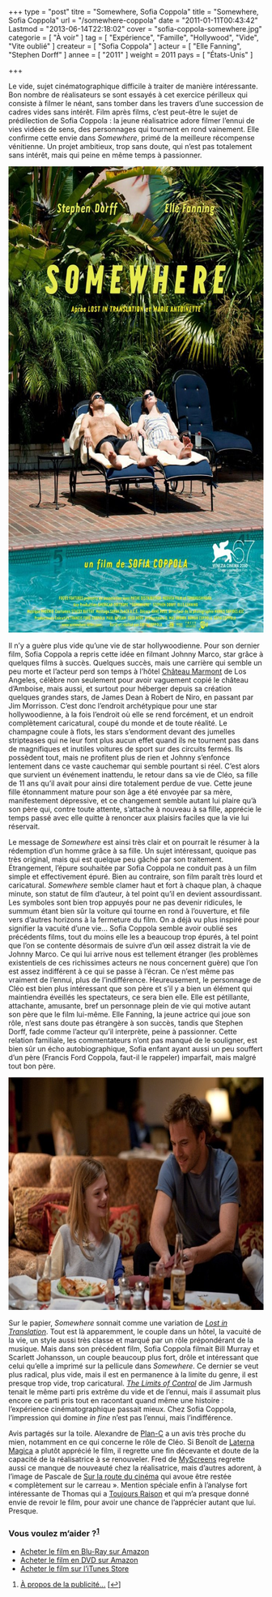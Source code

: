 +++
type = "post"
titre = "Somewhere, Sofia Coppola"
title = "Somewhere, Sofia Coppola"
url = "/somewhere-coppola"
date = "2011-01-11T00:43:42"
Lastmod = "2013-06-14T22:18:02"
cover = "sofia-coppola-somewhere.jpg"
categorie = [ "À voir" ]
tag = [ "Expérience", "Famille", "Hollywood", "Vide", "Vite oublié" ]
createur = [ "Sofia Coppola" ]
acteur = [ "Elle Fanning", "Stephen Dorff" ]
annee = [ "2011" ]
weight = 2011
pays = [ "États-Unis" ]

+++

<p>Le vide, sujet cinématographique difficile à traiter de manière intéressante. Bon nombre de réalisateurs se sont essayés à cet exercice périlleux qui consiste à filmer le néant, sans tomber dans les travers d&rsquo;une succession de cadres vides sans intérêt. Film après films, c&rsquo;est peut-être le sujet de prédilection de Sofia Coppola : la jeune réalisatrice adore filmer l&rsquo;ennui de vies vidées de sens, des personnages qui tournent en rond vainement. Elle confirme cette envie dans <em>Somewhere</em>, primé de la meilleure récompense vénitienne. Un projet ambitieux, trop sans doute, qui n&rsquo;est pas totalement sans intérêt, mais qui peine en même temps à passionner.</p>
<div style="text-align: center;"><a href="http://www.allocine.fr/film/fichefilm_gen_cfilm=145724.html"><img class="aligncenter" src="somewhere-coppola.jpg" border="0" alt="somewhere-coppola.jpg" width="690" height="920" /></a></div>
<p>Il n&rsquo;y a guère plus vide qu&rsquo;une vie de star hollywoodienne. Pour son dernier film, Sofia Coppola a repris cette idée en filmant Johnny Marco, star grâce à quelques films à succès. Quelques succès, mais une carrière qui semble un peu morte et l&rsquo;acteur perd son temps à l&rsquo;hôtel <a href="http://fr.wikipedia.org/wiki/Château_Marmont">Château Marmont</a> de Los Angeles, célèbre non seulement pour avoir vaguement copié le château d&rsquo;Amboise, mais aussi, et surtout pour héberger depuis sa création quelques grandes stars, de James Dean à Robert de Niro, en passant par Jim Morrisson. C&rsquo;est donc l&rsquo;endroit archétypique pour une star hollywoodienne, à la fois l&rsquo;endroit où elle se rend forcément, et un endroit complètement caricatural, coupé du monde et de toute réalité. Le champagne coule à flots, les stars s&rsquo;endorment devant des jumelles stripteases qui ne leur font plus aucun effet quand ils ne tournent pas dans de magnifiques et inutiles voitures de sport sur des circuits fermés. Ils possèdent tout, mais ne profitent plus de rien et Johnny s&rsquo;enfonce lentement dans ce vaste cauchemar qui semble pourtant si réel. C&rsquo;est alors que survient un événement inattendu, le retour dans sa vie de Cléo, sa fille de 11 ans qu&rsquo;il avait pour ainsi dire totalement perdue de vue. Cette jeune fille étonnamment mature pour son âge a été envoyée par sa mère, manifestement dépressive, et ce changement semble autant lui plaire qu&rsquo;à son père qui, contre toute attente, s&rsquo;attache à nouveau à sa fille, apprécie le temps passé avec elle quitte à renoncer aux plaisirs faciles que la vie lui réservait.</p>
<p>Le message de <em>Somewhere</em> est ainsi très clair et on pourrait le résumer à la rédemption d&rsquo;un homme grâce à sa fille. Un sujet intéressant, quoique pas très original, mais qui est quelque peu gâché par son traitement. Étrangement, l&rsquo;épure souhaitée par Sofia Coppola ne conduit pas à un film simple et effectivement épuré. Bien au contraire, son film paraît très lourd et caricatural. <em>Somewhere</em> semble clamer haut et fort à chaque plan, à chaque minute, son statut de film d&rsquo;auteur, à tel point qu&rsquo;il en devient assourdissant. Les symboles sont bien trop appuyés pour ne pas devenir ridicules, le summum étant bien sûr la voiture qui tourne en rond à l&rsquo;ouverture, et file vers d&rsquo;autres horizons à la fermeture du film. On a déjà vu plus inspiré pour signifier la vacuité d&rsquo;une vie… Sofia Coppola semble avoir oublié ses précédents films, tout du moins elle les a beaucoup trop épurés, à tel point que l&rsquo;on se contente désormais de suivre d&rsquo;un œil assez distrait la vie de Johnny Marco. Ce qui lui arrive nous est tellement étranger (les problèmes existentiels de ces richissimes acteurs ne nous concernent guère) que l&rsquo;on est assez indifférent à ce qui se passe à l&rsquo;écran. Ce n&rsquo;est même pas vraiment de l&rsquo;ennui, plus de l&rsquo;indifférence. Heureusement, le personnage de Cléo est bien plus intéressant que son père et s&rsquo;il y a bien un élément qui maintiendra éveillés les spectateurs, ce sera bien elle. Elle est pétillante, attachante, amusante, bref un personnage plein de vie qui motive autant son père que le film lui-même. Elle Fanning, la jeune actrice qui joue son rôle, n&rsquo;est sans doute pas étrangère à son succès, tandis que Stephen Dorff, fade comme l&rsquo;acteur qu&rsquo;il interprète, peine à passionner. Cette relation familiale, les commentateurs n&rsquo;ont pas manqué de le souligner, est bien sûr un écho autobiographique, Sofia enfant ayant aussi un peu souffert d&rsquo;un père (Francis Ford Coppola, faut-il le rappeler) imparfait, mais malgré tout bon père.</p>
<div style="text-align: center;"><img class="aligncenter" src="dorff-fanning-somewhere.jpg" border="0" alt="dorff-fanning-somewhere.jpg" width="690" height="459" /></div>
<p>Sur le papier, <em>Somewhere</em> sonnait comme une variation de <a href="http://voiretmanger.fr/lost-in-translation-coppola/" title="Lost in Translation, Sofia Coppola"><em>Lost in Translation</em></a>. Tout est là apparemment, le couple dans un hôtel, la vacuité de la vie, un style aussi très classe et marqué par un rôle prépondérant de la musique. Mais dans son précédent film, Sofia Coppola filmait Bill Murray et Scarlett Johansson, un couple beaucoup plus fort, drôle et intéressant que celui qu&rsquo;elle a imprimé sur la pellicule dans <em>Somewhere</em>. Ce dernier se veut plus radical, plus vide, mais il est en permanence à la limite du genre, il est presque trop vide, trop caricatural. <em><a href="http://voiretmanger.fr/2009/12/06/limits-of-control-jarmusch/">The Limits of Control</a></em> de Jim Jarmush tenait le même parti pris extrême du vide et de l&rsquo;ennui, mais il assumait plus encore ce parti pris tout en racontant quand même une histoire : l&rsquo;expérience cinématographique passait mieux. Chez Sofia Coppola, l&rsquo;impression qui domine <em>in fine</em> n&rsquo;est pas l&rsquo;ennui, mais l&rsquo;indifférence.</p>
<p>Avis partagés sur la toile. Alexandre de <a href="http://www.plan-c.fr/article-critique-somewhere-de-sofia-coppola-64700324.html">Plan-C</a> a un avis très proche du mien, notamment en ce qui concerne le rôle de Cléo. Si Benoît de <a href="http://laternamagika.wordpress.com/2011/01/05/10411/">Laterna Magica</a> a plutôt apprécié le film, il regrette une fin décevante et doute de la capacité de la réalisatrice à se renouveler. Fred de <a href="http://myscreens.fr/2011/cinema/somewhere-critique/">MyScreens</a> regrette aussi ce manque de nouveauté chez la réalisatrice, mais d&rsquo;autres adorent, à l&rsquo;image de Pascale de <a href="http://www.surlarouteducinema.com/archive/2011/01/06/somewhere-de-sofia-coppola.html">Sur la route du cinéma</a> qui avoue être restée &laquo;&nbsp;complètement sur le carreau&nbsp;&raquo;. Mention spéciale enfin à l&rsquo;analyse fort intéressante de Thomas qui a <a href="http://www.toujoursraison.com/2010/11/somewhere.html">Toujours Raison</a> et qui m&rsquo;a presque donné envie de revoir le film, pour avoir une chance de l&rsquo;apprécier autant que lui. Presque.</p>
<div class="amazon">
<h3>Vous voulez m&rsquo;aider ?<sup><a href="#footnote_0_4532" id="identifier_0_4532" class="footnote-link footnote-identifier-link" title="&Agrave; propos de la publicit&eacute;&hellip;">1</a></sup></h3>
<ul>
<li><a href="http://www.amazon.fr/gp/product/B004IK8GYU/ref=as_li_ss_tl?ie=UTF8&#038;tag=leblogdenic07-21&#038;linkCode=as2&#038;camp=1642&#038;creative=19458&#038;creativeASIN=B004IK8GYU">Acheter le film en Blu-Ray sur Amazon</a></li>
<li><a href="http://www.amazon.fr/gp/product/B004IK8GYK/ref=as_li_ss_tl?ie=UTF8&#038;tag=leblogdenic07-21&#038;linkCode=as2&#038;camp=1642&#038;creative=19458&#038;creativeASIN=B004IK8GYK">Acheter le film en DVD sur Amazon</a></li>
<li><a href="http://itunes.apple.com/fr/movie/somewhere-vost/id431786450">Acheter le film sur l&rsquo;iTunes Store</a></li>
</ul>
</div>
<ol class="footnotes"><li id="footnote_0_4532" class="footnote"><a href="http://voiretmanger.fr/a-propos/publicite/">À propos de la publicité…</a> [<a href="#identifier_0_4532" class="footnote-link footnote-back-link">&#8617;</a>]</li></ol>
